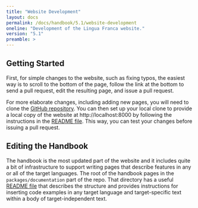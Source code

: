 ```yaml
---
title: "Website Development"
layout: docs
permalink: /docs/handbook/5.1/website-development
oneline: "Development of the Lingua Franca website."
version: "5.1"
preamble: >
---
```


## Getting Started

First, for simple changes to the website, such as fixing typos, the easiest way is to scroll to the bottom of the page, follow the link at the bottom to send a pull request, edit the resulting page, and issue a pull request.

For more elaborate changes, including adding new pages, you will need to clone the [GitHub repository](https://github.com/lf-lang/website-lingua-franca). You can then set up your local clone to provide a local copy of the website at http://localhost:8000 by following the instructions in the [README file](https://github.com/lf-lang/website-lingua-franca/blob/main/README.md). This way, you can test your changes before issuing a pull request.

## Editing the Handbook

The handbook is the most updated part of the website and it includes quite a bit of infrastructure to support writing pages that describe features in any or all of the target languages. The root of the handbook pages in the `packages/documentation` part of the repo. That directory has a useful [README file](https://github.com/lf-lang/website-lingua-franca/blob/main/packages/documentation/README.md) that describes the structure and provides instructions for inserting code examples in any target language and target-specific text within a body of target-independent text.
